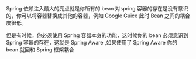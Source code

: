 Spring 依赖注入最大的亮点就是你所有的 bean 对spring 容器的存在是没有意识的，你可以将容器替换成其他的容器，例如 Google Guice
此时 Bean 之间的耦合度很低。  

但是有时候，你必须使用 Spring 容器本身的功能，这时候你的 bean 必须意识到 Spring 容器的存在，这就是 Spring Aware ,如果使用了 Spring Aware 你的 bean 就回和 Spring 框架耦合